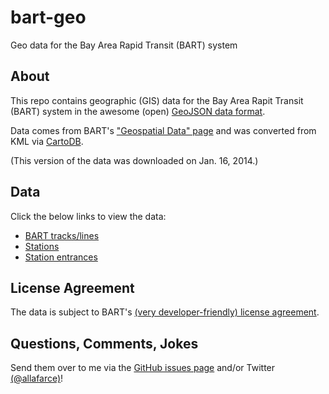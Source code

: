 # bart-geo

Geo data for the Bay Area Rapid Transit (BART) system

## About

This repo contains geographic (GIS) data for the Bay Area Rapit Transit (BART) system in the awesome (open) [GeoJSON data format](http://geojson.org/).

Data comes from BART's ["Geospatial Data" page](http://www.bart.gov/schedules/developers/geo) and was converted from KML via [CartoDB](www.cartodb.com).

(This version of the data was downloaded on Jan. 16, 2014.)

## Data

Click the below links to view the data:

- [BART tracks/lines](https://github.com/daguar/bart-geo/blob/master/tracks.geojson)
- [Stations](https://github.com/daguar/bart-geo/blob/master/stations.geojson)
- [Station entrances](https://github.com/daguar/bart-geo/blob/master/station_entrances.geojson)

## License Agreement

The data is subject to BART's [(very developer-friendly) license agreement](http://www.bart.gov/schedules/developers/developer-license-agreement).

## Questions, Comments, Jokes

Send them over to me via the [GitHub issues page](https://github.com/daguar/bart-geo/issues) and/or Twitter [(@allafarce)](http://www.twitter.com/allafarce)!

